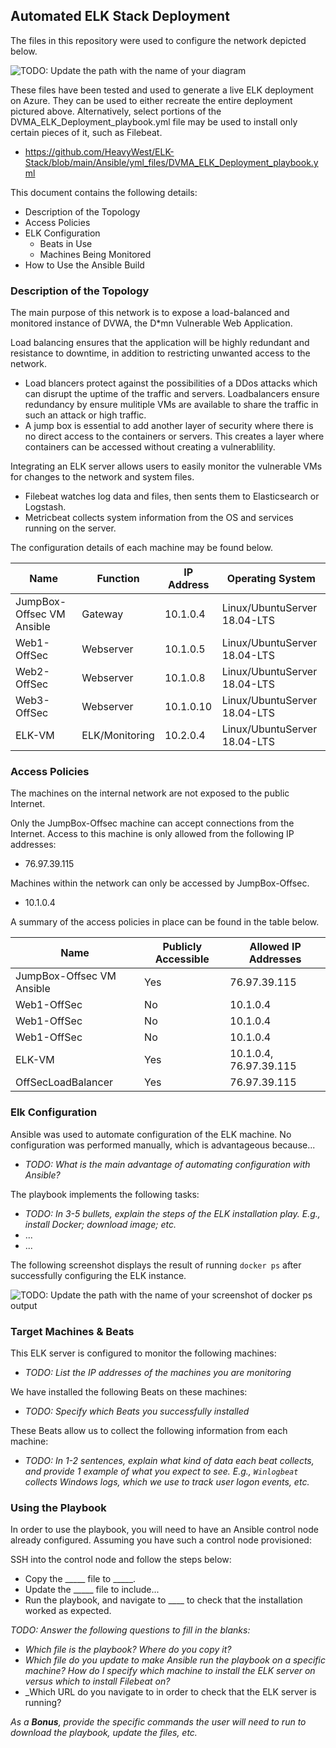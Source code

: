 ## Automated ELK Stack Deployment

The files in this repository were used to configure the network depicted below.

![TODO: Update the path with the name of your diagram](https://github.com/HeavyWest/ELK-Stack/blob/main/Diagrams/ELK_Stack_Topology.png)

These files have been tested and used to generate a live ELK deployment on Azure. They can be used to either recreate the entire deployment pictured above. Alternatively, select portions of the DVMA_ELK_Deployment_playbook.yml file may be used to install only certain pieces of it, such as Filebeat.

  - https://github.com/HeavyWest/ELK-Stack/blob/main/Ansible/yml_files/DVMA_ELK_Deployment_playbook.yml

This document contains the following details:
- Description of the Topology
- Access Policies
- ELK Configuration
  - Beats in Use
  - Machines Being Monitored
- How to Use the Ansible Build


### Description of the Topology

The main purpose of this network is to expose a load-balanced and monitored instance of DVWA, the D*mn Vulnerable Web Application.

Load balancing ensures that the application will be highly redundant and resistance to downtime, in addition to restricting unwanted access to the network.
- Load blancers protect against the possibilities of a DDos attacks which can disrupt the uptime of the traffic and servers. Loadbalancers ensure redundancy by ensure mulitiple VMs are available to share the traffic in such an attack or high traffic.
- A jump box is essential to add another layer of security where there is no direct access to the containers or servers. This creates a layer where containers can be accessed without creating a vulnerablility.

Integrating an ELK server allows users to easily monitor the vulnerable VMs for changes to the network and system files.
- Filebeat watches log data and files, then sents them to Elasticsearch or Logstash.
- Metricbeat collects system information from the OS and services running on the server.

The configuration details of each machine may be found below.

| Name                      | Function       | IP Address | Operating System             |
|---------------------------|----------------|------------|------------------------------|
| JumpBox-Offsec VM Ansible | Gateway        | 10.1.0.4   | Linux/UbuntuServer 18.04-LTS |
| Web1-OffSec               | Webserver      | 10.1.0.5   | Linux/UbuntuServer 18.04-LTS |
| Web2-OffSec               | Webserver      | 10.1.0.8   | Linux/UbuntuServer 18.04-LTS |
| Web3-OffSec               | Webserver      | 10.1.0.10  | Linux/UbuntuServer 18.04-LTS |
| ELK-VM                    | ELK/Monitoring | 10.2.0.4   | Linux/UbuntuServer 18.04-LTS |

### Access Policies

The machines on the internal network are not exposed to the public Internet. 

Only the JumpBox-Offsec machine can accept connections from the Internet. Access to this machine is only allowed from the following IP addresses:
- 76.97.39.115

Machines within the network can only be accessed by JumpBox-Offsec.
- 10.1.0.4

A summary of the access policies in place can be found in the table below.

| Name                      | Publicly Accessible | Allowed IP Addresses   |
|---------------------------|---------------------|------------------------|
| JumpBox-Offsec VM Ansible | Yes                 | 76.97.39.115           |
| Web1-OffSec               | No                  | 10.1.0.4               |
| Web1-OffSec               | No                  | 10.1.0.4               |
| Web1-OffSec               | No                  | 10.1.0.4               |
| ELK-VM                    | Yes                 | 10.1.0.4, 76.97.39.115 |
| OffSecLoadBalancer        | Yes                 | 76.97.39.115           |

### Elk Configuration

Ansible was used to automate configuration of the ELK machine. No configuration was performed manually, which is advantageous because...
- _TODO: What is the main advantage of automating configuration with Ansible?_

The playbook implements the following tasks:
- _TODO: In 3-5 bullets, explain the steps of the ELK installation play. E.g., install Docker; download image; etc._
- ...
- ...

The following screenshot displays the result of running `docker ps` after successfully configuring the ELK instance.

![TODO: Update the path with the name of your screenshot of docker ps output](https://github.com/HeavyWest/ELK-Stack/blob/main/Ansible/Resource_Files/Successful_Docker_Container.png)

### Target Machines & Beats
This ELK server is configured to monitor the following machines:
- _TODO: List the IP addresses of the machines you are monitoring_

We have installed the following Beats on these machines:
- _TODO: Specify which Beats you successfully installed_

These Beats allow us to collect the following information from each machine:
- _TODO: In 1-2 sentences, explain what kind of data each beat collects, and provide 1 example of what you expect to see. E.g., `Winlogbeat` collects Windows logs, which we use to track user logon events, etc._

### Using the Playbook
In order to use the playbook, you will need to have an Ansible control node already configured. Assuming you have such a control node provisioned: 

SSH into the control node and follow the steps below:
- Copy the _____ file to _____.
- Update the _____ file to include...
- Run the playbook, and navigate to ____ to check that the installation worked as expected.

_TODO: Answer the following questions to fill in the blanks:_
- _Which file is the playbook? Where do you copy it?_
- _Which file do you update to make Ansible run the playbook on a specific machine? How do I specify which machine to install the ELK server on versus which to install Filebeat on?_
- _Which URL do you navigate to in order to check that the ELK server is running?

_As a **Bonus**, provide the specific commands the user will need to run to download the playbook, update the files, etc._